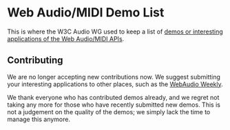 # Web Audio/MIDI Demo List

This is where the W3C Audio WG used to keep a list of [demos or interesting applications of the Web Audio/MIDI APIs](http://webaudio.github.com/demo-list/).


## Contributing

We are no longer accepting new contributions now.  We suggest submitting your interesting applications to other places, such as the [WebAudio Weekly](http://www.webaudioweekly.com/about/).

We thank everyone who has contributed demos already, and we regret not taking any more for those who have recently submitted new demos.  This is not a judgement on the quality of the demos; we simply lack the time to manage this anymore.
